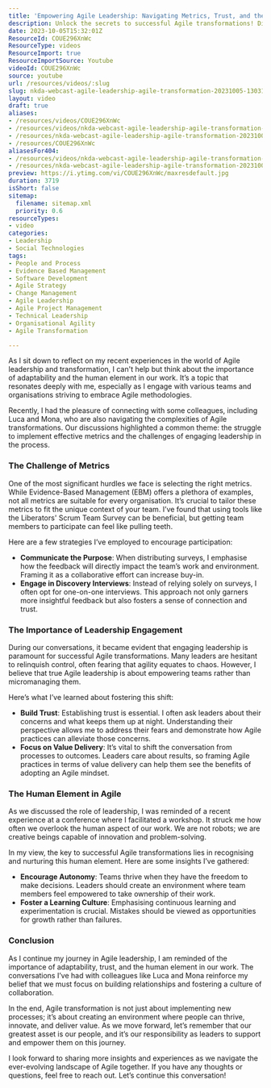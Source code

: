 ```yaml
---
title: 'Empowering Agile Leadership: Navigating Metrics, Trust, and the Human Element'
description: Unlock the secrets to successful Agile transformations! Discover how to engage leadership, select effective metrics, and nurture the human element in your teams.
date: 2023-10-05T15:32:01Z
ResourceId: COUE296XnWc
ResourceType: videos
ResourceImport: true
ResourceImportSource: Youtube
videoId: COUE296XnWc
source: youtube
url: /resources/videos/:slug
slug: nkda-webcast-agile-leadership-agile-transformation-20231005-130313-meeting-recording-1
layout: video
draft: true
aliases:
- /resources/videos/COUE296XnWc
- /resources/videos/nkda-webcast-agile-leadership-agile-transformation-20231005-130313-meeting-recording-1
- /resources/nkda-webcast-agile-leadership-agile-transformation-20231005-130313-meeting-recording-1
- /resources/COUE296XnWc
aliasesFor404:
- /resources/videos/nkda-webcast-agile-leadership-agile-transformation-20231005-130313-meeting-recording-1
- /resources/nkda-webcast-agile-leadership-agile-transformation-20231005-130313-meeting-recording-1
preview: https://i.ytimg.com/vi/COUE296XnWc/maxresdefault.jpg
duration: 3719
isShort: false
sitemap:
  filename: sitemap.xml
  priority: 0.6
resourceTypes:
- video
categories:
- Leadership
- Social Technologies
tags:
- People and Process
- Evidence Based Management
- Software Development
- Agile Strategy
- Change Management
- Agile Leadership
- Agile Project Management
- Technical Leadership
- Organisational Agility
- Agile Transformation

---
```

As I sit down to reflect on my recent experiences in the world of Agile leadership and transformation, I can't help but think about the importance of adaptability and the human element in our work. It’s a topic that resonates deeply with me, especially as I engage with various teams and organisations striving to embrace Agile methodologies.

Recently, I had the pleasure of connecting with some colleagues, including Luca and Mona, who are also navigating the complexities of Agile transformations. Our discussions highlighted a common theme: the struggle to implement effective metrics and the challenges of engaging leadership in the process. 

### The Challenge of Metrics

One of the most significant hurdles we face is selecting the right metrics. While Evidence-Based Management (EBM) offers a plethora of examples, not all metrics are suitable for every organisation. It’s crucial to tailor these metrics to fit the unique context of your team. I’ve found that using tools like the Liberators' Scrum Team Survey can be beneficial, but getting team members to participate can feel like pulling teeth. 

Here are a few strategies I’ve employed to encourage participation:

- **Communicate the Purpose**: When distributing surveys, I emphasise how the feedback will directly impact the team’s work and environment. Framing it as a collaborative effort can increase buy-in.
- **Engage in Discovery Interviews**: Instead of relying solely on surveys, I often opt for one-on-one interviews. This approach not only garners more insightful feedback but also fosters a sense of connection and trust.

### The Importance of Leadership Engagement

During our conversations, it became evident that engaging leadership is paramount for successful Agile transformations. Many leaders are hesitant to relinquish control, often fearing that agility equates to chaos. However, I believe that true Agile leadership is about empowering teams rather than micromanaging them.

Here’s what I’ve learned about fostering this shift:

- **Build Trust**: Establishing trust is essential. I often ask leaders about their concerns and what keeps them up at night. Understanding their perspective allows me to address their fears and demonstrate how Agile practices can alleviate those concerns.
- **Focus on Value Delivery**: It’s vital to shift the conversation from processes to outcomes. Leaders care about results, so framing Agile practices in terms of value delivery can help them see the benefits of adopting an Agile mindset.

### The Human Element in Agile

As we discussed the role of leadership, I was reminded of a recent experience at a conference where I facilitated a workshop. It struck me how often we overlook the human aspect of our work. We are not robots; we are creative beings capable of innovation and problem-solving. 

In my view, the key to successful Agile transformations lies in recognising and nurturing this human element. Here are some insights I’ve gathered:

- **Encourage Autonomy**: Teams thrive when they have the freedom to make decisions. Leaders should create an environment where team members feel empowered to take ownership of their work.
- **Foster a Learning Culture**: Emphasising continuous learning and experimentation is crucial. Mistakes should be viewed as opportunities for growth rather than failures.

### Conclusion

As I continue my journey in Agile leadership, I am reminded of the importance of adaptability, trust, and the human element in our work. The conversations I’ve had with colleagues like Luca and Mona reinforce my belief that we must focus on building relationships and fostering a culture of collaboration.

In the end, Agile transformation is not just about implementing new processes; it’s about creating an environment where people can thrive, innovate, and deliver value. As we move forward, let’s remember that our greatest asset is our people, and it’s our responsibility as leaders to support and empower them on this journey. 

I look forward to sharing more insights and experiences as we navigate the ever-evolving landscape of Agile together. If you have any thoughts or questions, feel free to reach out. Let’s continue this conversation!
